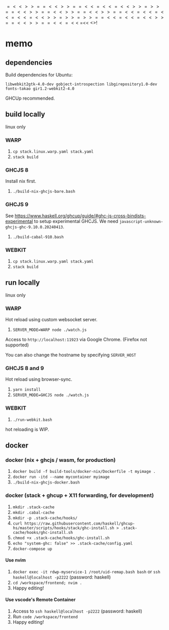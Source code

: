$$$$$$$$$=<<>>==<<>>==<<=<<=<<>>=>>==<<>>==<<>>==<<>>==<<=<<=<<=<<=<<>>=>>=>>==<<=<<=<<>>==<<>>==<<=<<$
=<<
$<$>!


# memo

## dependencies

Build dependencies for Ubuntu:

`libwebkit2gtk-4.0-dev gobject-introspection libgirepository1.0-dev fonts-takao gir1.2-webkit2-4.0`

GHCUp recommended.

## build locally

linux only

### WARP

1. `cp stack.linux.warp.yaml stack.yaml`
2. `stack build`

### GHCJS 8

Install nix first.

1. `./build-nix-ghcjs-bare.bash`

### GHCJS 9

See <https://www.haskell.org/ghcup/guide/#ghc-js-cross-bindists-experimental> to setup experimental GHCJS. We need `javascript-unknown-ghcjs-ghc-9.10.0.20240413`.

1. `./build-cabal-910.bash`

### WEBKIT

1. `cp stack.linux.warp.yaml stack.yaml`
2. `stack build`

## run locally

linux only

### WARP

Hot reload using custom websocket server.

1. `SERVER_MODE=WARP node ./watch.js`

Access to `http://localhost:11923` via Google Chrome. (Firefox not supported)

You can also change the hostname by specifying `SERVER_HOST`

### GHCJS 8 and 9

Hot reload using browser-sync.

1. `yarn install`
2. `SERVER_MODE=GHCJS node ./watch.js`

### WEBKIT

1. `./run-webkit.bash`

hot reloading is WIP.

## docker

### docker (nix + ghcjs / wasm, for production)

1. `docker build -f build-tools/docker-nix/Dockerfile -t myimage .`
2. `docker run -itd --name mycontainer myimage`
3. `./build-nix-ghcjs-docker.bash`

### docker (stack + ghcup + X11 forwarding, for development)

1. `mkdir .stack-cache`
1. `mkdir .cabal-cache`
1. `mkdir -p .stack-cache/hooks/`
1. `curl https://raw.githubusercontent.com/haskell/ghcup-hs/master/scripts/hooks/stack/ghc-install.sh > .stack-cache/hooks/ghc-install.sh`
1. `chmod +x .stack-cache/hooks/ghc-install.sh`
1. `echo "system-ghc: false" >> .stack-cache/config.yaml`
1. `docker-compose up`

#### Use nvim

1. `docker exec -it rdwp-myservice-1 /root/uid-remap.bash bash` or `ssh haskell@localhost -p2222` (password: haskell)
2. `cd /workspace/frontend; nvim .`
3. Happy editing!

#### Use vscode's Remote Container

1. Access to `ssh haskell@localhost -p2222` (password: haskell)
2. Run `code /workspace/frontend`
3. Happy editing!


